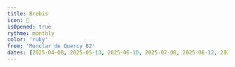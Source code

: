 ```yaml
---
title: Brebis
icon: 🐑
isOpened: true
rythme: monthly
color: 'ruby'
from: 'Monclar de Quercy 82'
dates: [2025-04-08, 2025-05-13, 2025-06-10, 2025-07-08, 2025-08-12, 2025-09-09, 2025-10-07]
---
```

